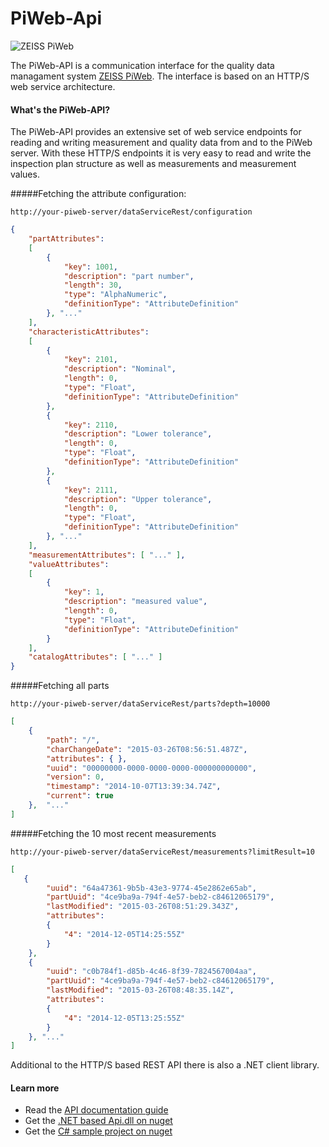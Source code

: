 PiWeb-Api
=========

![ZEISS PiWeb](https://github.com/ZEISS-PiWeb/PiWeb-Api/blob/master/Logo.png)

The PiWeb-API is a communication interface for the quality data managament system [ZEISS PiWeb](http://www.zeiss.com/industrial-metrology/en_de/products/software/piweb.html). The interface is based on an HTTP/S web service architecture.

#### What's the PiWeb-API?

The PiWeb-API provides an extensive set of web service endpoints for reading and writing measurement and quality data from and to the PiWeb server. With these HTTP/S endpoints it is very easy to read and write the inspection plan structure as well as measurements and measurement values.

#####Fetching the attribute configuration:

```http
http://your-piweb-server/dataServiceRest/configuration
```

```json
{
    "partAttributes": 
    [
        {
            "key": 1001,
            "description": "part number",
            "length": 30,
            "type": "AlphaNumeric",
            "definitionType": "AttributeDefinition"
        }, "..."
    ],
    "characteristicAttributes":
    [
        {
            "key": 2101,
            "description": "Nominal",
            "length": 0,
            "type": "Float",
            "definitionType": "AttributeDefinition"
        },
        {
            "key": 2110,
            "description": "Lower tolerance",
            "length": 0,
            "type": "Float",
            "definitionType": "AttributeDefinition"
        },
        {
            "key": 2111,
            "description": "Upper tolerance",
            "length": 0,
            "type": "Float",
            "definitionType": "AttributeDefinition"
        }, "..."
    ],
    "measurementAttributes": [ "..." ],
    "valueAttributes":
    [
        {
            "key": 1,
            "description": "measured value",
            "length": 0,
            "type": "Float",
            "definitionType": "AttributeDefinition"
        }
    ],
    "catalogAttributes": [ "..." ]
}
```

#####Fetching all parts

```http
http://your-piweb-server/dataServiceRest/parts?depth=10000
```

```json
[
    {
        "path": "/",
        "charChangeDate": "2015-03-26T08:56:51.487Z",
        "attributes": { },
        "uuid": "00000000-0000-0000-0000-000000000000",
        "version": 0,
        "timestamp": "2014-10-07T13:39:34.74Z",
        "current": true
    },  "..."
]
```

#####Fetching the 10 most recent measurements

```http
http://your-piweb-server/dataServiceRest/measurements?limitResult=10
```

```json
[
   {
        "uuid": "64a47361-9b5b-43e3-9774-45e2862e65ab",
        "partUuid": "4ce9ba9a-794f-4e57-beb2-c84612065179",
        "lastModified": "2015-03-26T08:51:29.343Z",
        "attributes": 
        {
            "4": "2014-12-05T14:25:55Z"
        }
    },
    {
        "uuid": "c0b784f1-d85b-4c46-8f39-7824567004aa",
        "partUuid": "4ce9ba9a-794f-4e57-beb2-c84612065179",
        "lastModified": "2015-03-26T08:48:35.14Z",
        "attributes": 
        {
            "4": "2014-12-05T13:25:55Z"
        }
    }, "..."
]
```

Additional to the HTTP/S based REST API there is also a .NET client library.

#### Learn more

* Read the [API documentation guide](http://zeiss-piweb.github.io/PiWeb-Api)
* Get the [.NET based Api.dll on nuget](https://www.nuget.org/packages/Zeiss.IMT.PiWebApi.Client/)
* Get the [C# sample project on nuget](https://www.nuget.org/packages/Zeiss.IMT.PiWebApi.Sample/)
